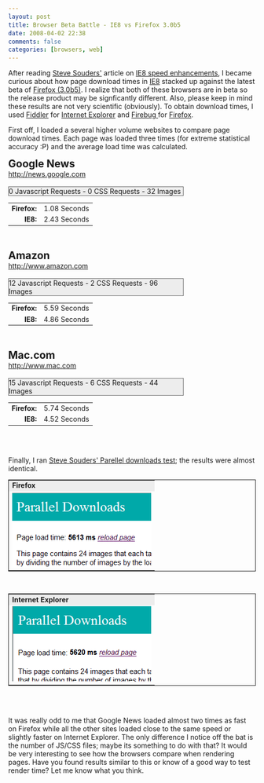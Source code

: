 ```yaml
---
layout: post
title: Browser Beta Battle - IE8 vs Firefox 3.0b5
date: 2008-04-02 22:38
comments: false
categories: [browsers, web]
---
```

<p>
After reading <a href="http://www.stevesouders.com/" target="_blank">Steve Souders&#39;</a> article on <a href="http://www.stevesouders.com/blog/2008/03/10/ie8-speeds-things-up/" target="_blank">IE8 speed enhancements</a>, I became curious about how page download times in <a href="http://www.microsoft.com/windows/products/winfamily/ie/ie8/default.mspx" target="_blank">IE8</a> stacked up against the latest beta of <a href="http://www.mozilla.com/en-US/firefox/all-beta.html" target="_blank">Firefox (3.0b5)</a>. I realize that both of these browsers are in beta so the release product may be signficantly different. Also, please keep in mind these results are not very scientific (obviously). To obtain download times, I used <a href="http://www.fiddlertool.com/fiddler/" target="_blank">Fiddler</a> for <a href="http://www.microsoft.com/windows/products/winfamily/ie/ie8/default.mspx" target="_blank">Internet Explorer</a> and <a href="https://addons.mozilla.org/en-US/firefox/addon/1843" target="_blank">Firebug </a>for <a href="http://www.mozilla.com/en-US/firefox/all-beta.html" target="_blank">Firefox</a>.
</p>
<p>
First off, I loaded a several higher volume websites to compare page download times. Each page was loaded three times (for extreme statistical accuracy :P) and the average load time was calculated.
</p>
<h2 style="margin: 0px; padding: 0px">
Google News</h2>
<a href="http://news.google.com" target="_blank">http://news.google.com </a>
<br />
<br />
<div style="border: 1px solid #656565; background-color: #ededed; width: 355px">
0 Javascript Requests - 0 CSS Requests - 32 Images
</div>
<table border="0">
	<tbody>
		<tr>
			<td align="right"><strong>Firefox:</strong></td>
			<td>1.08 Seconds</td>
		</tr>
		<tr>
			<td align="right"><strong>IE8:</strong></td>
			<td>2.43 Seconds</td>
		</tr>
	</tbody>
</table>
<br />
<br />
<h2 style="margin: 0px; padding: 0px">
Amazon
</h2>
<a href="http://www.amazon.com" target="_blank">http://www.amazon.com</a><br />
<br />
<div style="border: 1px solid #656565; background-color: #ededed; width: 355px">
12 Javascript Requests - 2 CSS Requests - 96 Images
</div>
<table border="0">
	<tbody>
		<tr>
			<td align="right"><strong>Firefox:</strong></td>
			<td>5.59 Seconds</td>
		</tr>
		<tr>
			<td align="right"><strong>IE8:</strong></td>
			<td>4.86 Seconds</td>
		</tr>
	</tbody>
</table>
<br />
<br />
<h2 style="margin: 0px; padding: 0px">
Mac.com
</h2>
<a href="http://www.mac.com" target="_blank">http://www.mac.com</a><br />
<br />
<div style="border: 1px solid #656565; background-color: #ededed; width: 355px">
15 Javascript Requests - 6 CSS Requests - 44 Images
</div>
<table border="0">
	<tbody>
		<tr>
			<td align="right"><strong>Firefox:</strong></td>
			<td>5.74 Seconds</td>
		</tr>
		<tr>
			<td align="right"><strong>IE8:</strong></td>
			<td>4.52 Seconds</td>
		</tr>
	</tbody>
</table>
<br />
<br />
<p>
Finally, I ran <a href="http://stevesouders.com/hpws/parallel-downloads.php" target="_blank">Steve Souders&#39; Parellel downloads test</a>; the results were almost identical.
</p>
<table border="0" style="border: 1px solid ">
	<tbody>
		<tr>
			<td bgcolor="#ededed"><strong>Firefox</strong></td>
		</tr>
		<tr>
			<td><img src="/files/firefox.gif" alt="" /></td>
		</tr>
	</tbody>
</table>
<br />
<table border="0" style="border: 1px solid ">
	<tbody>
		<tr>
			<td bgcolor="#ededed"><strong>Internet Explorer</strong></td>
		</tr>
		<tr>
			<td><img src="/files/ie8.gif" alt="" /></td>
		</tr>
	</tbody>
</table>
<br />
<br />
<p>
It was really odd to me that Google News loaded almost two times as fast on Firefox while all the other sites loaded close to the same speed or slightly faster on Internet Explorer. The only difference I notice off the bat is the number of JS/CSS files; maybe its something to do with that? It would be very interesting to see how the browsers compare when rendering pages. Have you found results similar to this or know of a good way to test render time? Let me know what you think.
</p>

